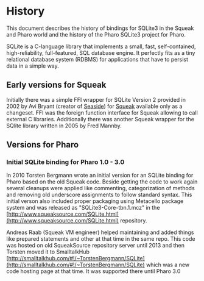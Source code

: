 # History

This document describes the history of bindings for SQLite3 in the Squeak and Pharo world and the history of the Pharo SQLite3 project for Pharo.

SQLite is a C-language library that implements a small, fast, self-contained, high-reliability, full-featured, SQL database engine. It perfectly fits as a tiny relational database system (RDBMS) for applications that have to persist data in a simple way.

## Early versions for Squeak

Initially there was a simple FFI wrapper for SQLite Version 2 provided in 2002 by Avi Bryant (creator of [Seaside](http://www.seaside.st)) for [Squeak](http://www.squeak.org) available only as a changeset. FFI was the foreign function interface for Squeak allowing to call external C libraries. Additionally there was another Squeak wrapper for the SQlite library written in 2005 by Fred Mannby.

## Versions for Pharo

### Initial SQLite binding for Pharo 1.0 - 3.0

In 2010 Torsten Bergmann wrote an initial version for an SQLite binding for Pharo based on the old Squeak code. Beside getting the code to work again several cleanups were applied like commenting, categorization of methods and removing old underscore assignments to follow standard syntax. This initial verson also included proper packaging using Metacello package system and was released as "SQLite3-Core-tbn.1.mcz" in the [http://www.squeaksource.com/SQLite.html](http://www.squeaksource.com/SQLite.html) repository.

Andreas Raab (Squeak VM engineer) helped maintaining and added things like prepared statements and other at that time in the same repo.
This code was hosted on old SqueakSource repository server until 2013 and then Torsten moved it to SmalltalkHub [http://smalltalkhub.com/#!/~TorstenBergmann/SQLite](http://smalltalkhub.com/#!/~TorstenBergmann/SQLite) which was a new code hosting page at that time. It was supported there until Pharo 3.0



